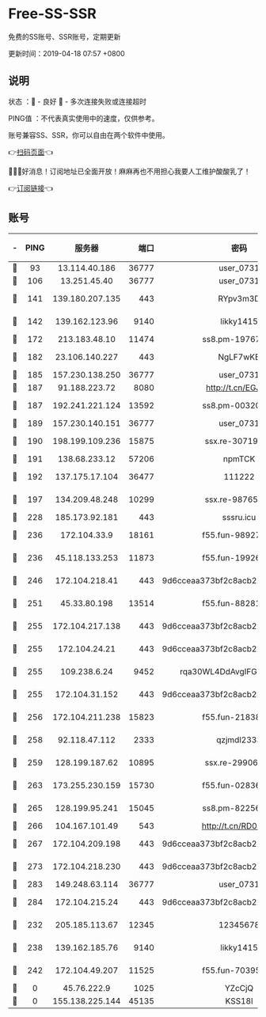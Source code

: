 # Free-SS-SSR

免费的SS账号、SSR账号，定期更新

更新时间：2019-04-18 07:57 +0800

## 说明

状态     ：🙂 - 良好 🙁 - 多次连接失败或连接超时

PING值   ：不代表真实使用中的速度，仅供参考。

账号兼容SS、SSR，你可以自由在两个软件中使用。

👉[扫码页面](https://liesauer.github.io/Free-SS-SSR/)👈

🎉🎉🎉好消息！订阅地址已全面开放！麻麻再也不用担心我要人工维护酸酸乳了！

👉[订阅链接](https://www.liesauer.net/yogurt/subscribe?ACCESS_TOKEN=DAYxR3mMaZAsaqUb)👈

## 账号

|-|PING|服务器|端口|密码|加密方式|区域|
|:----:|:----:|:-----:|-----:|:----:|:----:|:----:|
|🙂|93|13.114.40.186|36777|user_0731|chacha20|JP|
|🙂|106|13.251.45.40|36777|user_0731|chacha20|SG|
|🙂|141|139.180.207.135|443|RYpv3m3D|aes-256-cfb|JP|
|🙂|142|139.162.123.96|9140|likky1415|aes-256-cfb|JP|
|🙂|172|213.183.48.10|11474|ss8.pm-19767965|rc4-md5|RU|
|🙂|182|23.106.140.227|443|NgLF7wKB|aes-256-cfb|US|
|🙂|185|157.230.138.250|36777|user_0731|chacha20|US|
|🙂|187|91.188.223.72|8080|http://t.cn/EGJIyrl|rc4-md5|RU|
|🙂|187|192.241.221.124|13592|ss8.pm-00320498|aes-256-cfb|US|
|🙂|189|157.230.140.151|36777|user_0731|chacha20|US|
|🙂|190|198.199.109.236|15875|ssx.re-30719471|aes-256-cfb|US|
|🙂|191|138.68.233.12|57206|npmTCK|rc4-md5|US|
|🙂|192|137.175.17.104|36477|111222|aes-256-cfb|US|
|🙂|197|134.209.48.248|10299|ssx.re-98765890|aes-256-cfb|US|
|🙂|228|185.173.92.181|443|sssru.icu|rc4-md5|RU|
|🙂|236|172.104.33.9|18161|f55.fun-98927194|aes-256-cfb|SG|
|🙂|236|45.118.133.253|11873|f55.fun-19926272|aes-256-cfb|SG|
|🙂|246|172.104.218.41|443|9d6cceaa373bf2c8acb22e60b6a58be6|aes-256-cfb|US|
|🙂|251|45.33.80.198|13514|f55.fun-88281317|aes-256-cfb|US|
|🙂|255|172.104.217.138|443|9d6cceaa373bf2c8acb22e60b6a58be6|aes-256-cfb|US|
|🙂|255|172.104.24.21|443|9d6cceaa373bf2c8acb22e60b6a58be6|aes-256-cfb|US|
|🙂|255|109.238.6.24|9452|rqa30WL4DdAvgIFG6Fs3znzTa|aes-256-cfb|FR|
|🙂|255|172.104.31.152|443|9d6cceaa373bf2c8acb22e60b6a58be6|aes-256-cfb|US|
|🙂|256|172.104.211.238|15823|f55.fun-21838256|aes-256-cfb|US|
|🙂|258|92.118.47.112|2333|qzjmdl2333|aes-256-cfb|US|
|🙂|259|128.199.187.62|10895|ssx.re-29906506|aes-256-cfb|SG|
|🙂|263|173.255.230.159|15730|f55.fun-02836534|aes-256-cfb|US|
|🙂|265|128.199.95.241|15045|ss8.pm-82256023|aes-256-cfb|SG|
|🙂|266|104.167.101.49|543|http://t.cn/RD0D7sx|rc4-md5|CA|
|🙂|267|172.104.209.198|443|9d6cceaa373bf2c8acb22e60b6a58be6|aes-256-cfb|US|
|🙂|273|172.104.218.230|443|9d6cceaa373bf2c8acb22e60b6a58be6|aes-256-cfb|US|
|🙂|283|149.248.63.114|36777|user_0731|chacha20|CA|
|🙂|284|172.104.215.24|443|9d6cceaa373bf2c8acb22e60b6a58be6|aes-256-cfb|US|
|🙂|232|205.185.113.67|12345|12345678|aes-256-cfb|US|
|🙂|238|139.162.185.76|9140|likky1415|aes-256-cfb|DE|
|🙂|242|172.104.49.207|11525|f55.fun-70395503|aes-256-cfb|SG|
|🙁|0|45.76.222.9|1025|YZcCjQ|rc4-md5|JP|
|🙁|0|155.138.225.144|45135|KSS18l|rc4-md5|US|

